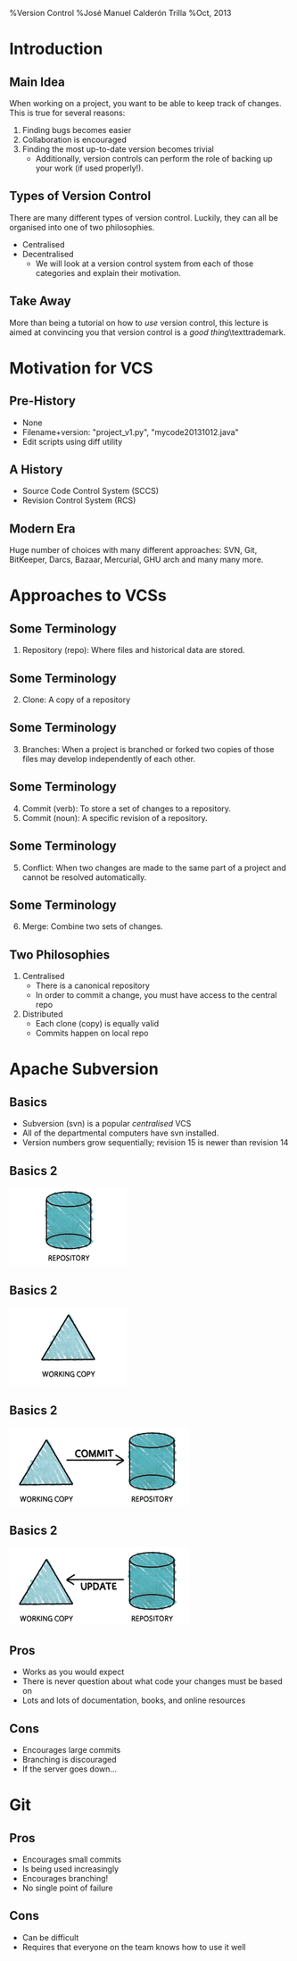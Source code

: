 %Version Control
%José Manuel Calderón Trilla
%Oct, 2013

Introduction
============

Main Idea
---------

When working on a project, you want to be able to keep track of changes. This is
true for several reasons:

1. Finding bugs becomes easier
2. Collaboration is encouraged
3. Finding the most up-to-date version becomes trivial
    + Additionally, version controls can perform the role of backing up your work (if used properly!).

Types of Version Control
------------------------

There are many different types of version control. Luckily, they can all be
organised into one of two philosophies.

* Centralised
* Decentralised
    + We will look at a version control system from each of those categories and explain their motivation.

Take Away
---------

More than being a tutorial on how to *use* version control, this lecture is
aimed at convincing you that version control is a *good thing*\texttrademark.

Motivation for VCS
==================

Pre-History
-----------

* None
* Filename+version:
    "project_v1.py", "mycode20131012.java"
* Edit scripts using diff utility


A History
---------

* Source Code Control System (SCCS)
* Revision Control System (RCS)

Modern Era
----------

Huge number of choices with many different approaches: SVN, Git, BitKeeper,
Darcs, Bazaar, Mercurial, GHU arch and many many more.

Approaches to VCSs
==================

Some Terminology
----------------

1. Repository (repo): Where files and historical data are stored.

Some Terminology
----------------

2. Clone: A copy of a repository

Some Terminology
----------------

3. Branches: When a project is branched or forked two copies of those files may
develop independently of each other.

Some Terminology
----------------

4. Commit (verb): To store a set of changes to a repository.
4. Commit (noun): A specific revision of a repository.

Some Terminology
----------------

5. Conflict: When two changes are made to the same part of a project and cannot
be resolved automatically.

Some Terminology
----------------

6. Merge: Combine two sets of changes.

Two Philosophies
----------------

1. Centralised
    * There is a canonical repository
    * In order to commit a change, you must have access to the central repo
2. Distributed
    * Each clone (copy) is equally valid
    * Commits happen on local repo



Apache Subversion
=================

Basics
------

* Subversion (svn) is a popular *centralised* VCS 
* All of the departmental computers have svn installed.
* Version numbers grow sequentially; revision 15 is newer than revision 14

Basics 2
--------

![Server](figures/cylinder.jpg)


Basics 2
--------

![Local](figures/triangle.jpg)


Basics 2
--------

![Commit/Push](figures/svncommit.jpg)

Basics 2
--------

![Update/Pull](figures/svnupdate.jpg)

Pros
------

* Works as you would expect
* There is never question about what code your changes must be based on
* Lots and lots of documentation, books, and online resources

Cons
------

* Encourages large commits
* Branching is discouraged
* If the server goes down...

Git
=================

Pros
-----

* Encourages small commits
* Is being used increasingly
* Encourages branching!
* No single point of failure

Cons
-----

* Can be difficult
* Requires that everyone on the team knows how to use it well
